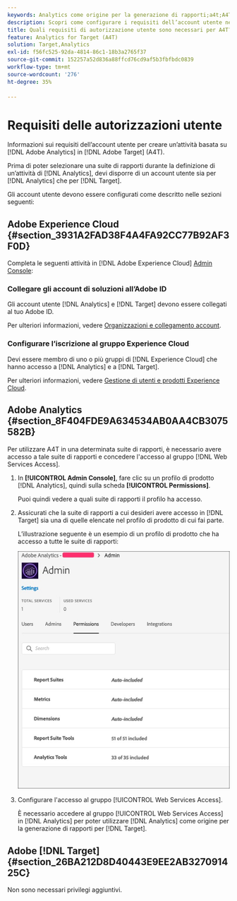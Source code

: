 ```yaml
---
keywords: Analytics come origine per la generazione di rapporti;a4t;A4T;requirements
description: Scopri come configurare i requisiti dell’account utente necessari per creare un’attività basata su Adobe Analytics in Adobe [!DNL Target] utilizzando Analytics for [!DNL Target] (A4T).
title: Quali requisiti di autorizzazione utente sono necessari per A4T?
feature: Analytics for Target (A4T)
solution: Target,Analytics
exl-id: f56fc525-92da-4814-86c1-18b3a2765f37
source-git-commit: 152257a52d836a88ffcd76cd9af5b3fbfbdc0839
workflow-type: tm+mt
source-wordcount: '276'
ht-degree: 35%

---
```


# Requisiti delle autorizzazioni utente

Informazioni sui requisiti dell’account utente per creare un’attività basata su [!DNL Adobe Analytics] in [!DNL Adobe Target] (A4T).

Prima di poter selezionare una suite di rapporti durante la definizione di un’attività di [!DNL Analytics], devi disporre di un account utente sia per [!DNL Analytics] che per [!DNL Target].

Gli account utente devono essere configurati come descritto nelle sezioni seguenti:

## Adobe Experience Cloud {#section_3931A2FAD38F4A4FA92CC77B92AF3F0D}

Completa le seguenti attività in [!DNL Adobe Experience Cloud] [Admin Console](https://adminconsole.adobe.com):

### Collegare gli account di soluzioni all’Adobe ID

Gli account utente [!DNL Analytics] e [!DNL Target] devono essere collegati al tuo Adobe ID.

Per ulteriori informazioni, vedere [Organizzazioni e collegamento account](https://experienceleague.adobe.com/docs/core-services/interface/administration/organizations.html?lang=en).

### Configurare l’iscrizione al gruppo Experience Cloud

Devi essere membro di uno o più gruppi di [!DNL Experience Cloud] che hanno accesso a [!DNL Analytics] e a [!DNL Target].

Per ulteriori informazioni, vedere [Gestione di utenti e prodotti Experience Cloud](https://experienceleague.adobe.com/docs/core-services/interface/manage-users-and-products/admin-getting-started.html).

## Adobe Analytics {#section_8F404FDE9A634534AB0AA4CB3075582B}

Per utilizzare A4T in una determinata suite di rapporti, è necessario avere accesso a tale suite di rapporti e concedere l&#39;accesso al gruppo [!DNL Web Services Access].

1. In **[!UICONTROL Admin Console]**, fare clic su un profilo di prodotto [!DNL Analytics], quindi sulla scheda **[!UICONTROL Permissions]**.

   Puoi quindi vedere a quali suite di rapporti il profilo ha accesso.

1. Assicurati che la suite di rapporti a cui desideri avere accesso in [!DNL Target] sia una di quelle elencate nel profilo di prodotto di cui fai parte.

   L’illustrazione seguente è un esempio di un profilo di prodotto che ha accesso a tutte le suite di rapporti:

   ![Scheda autorizzazione Admin Console](/help/main/c-integrating-target-with-mac/a4t/assets/permissions-tab.png)

1. Configurare l&#39;accesso al gruppo [!UICONTROL Web Services Access].

   È necessario accedere al gruppo [!UICONTROL Web Services Access] in [!DNL Analytics] per poter utilizzare [!DNL Analytics] come origine per la generazione di rapporti per [!DNL Target].


## Adobe [!DNL Target] {#section_26BA212D8D40443E9EE2AB327091425C}

Non sono necessari privilegi aggiuntivi.
